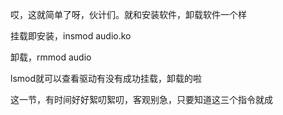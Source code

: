 哎，这就简单了呀，伙计们。就和安装软件，卸载软件一个样

挂载即安装，insmod audio.ko

卸载，rmmod audio

lsmod就可以查看驱动有没有成功挂载，卸载的啦

这一节，有时间好好絮叨絮叨，客观别急，只要知道这三个指令就成